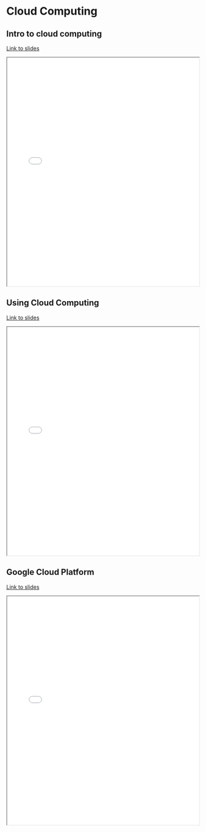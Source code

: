 # Cloud Computing

## Intro to cloud computing

[Link to slides](slides/1_1_cloud_computing.html)

<iframe
  src="slides/1_1_cloud_computing.html"
  style="width:100%; height:600px;"
></iframe>

## Using Cloud Computing

[Link to slides](slides/1_2_cloud_usage.html)

<iframe
  src="slides/1_2_cloud_usage.html"
  style="width:100%; height:600px;"
></iframe>

## Google Cloud Platform

[Link to slides](slides/1_3_gcp.html)

<iframe
  src="slides/1_3_gcp.html"
  style="width:100%; height:600px;"
></iframe>
